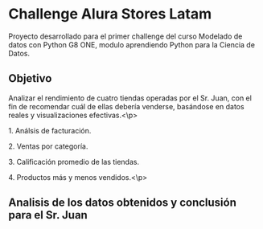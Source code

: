 <h1>Challenge Alura Stores Latam</h1>
<p>Proyecto desarrollado para el primer challenge del curso Modelado de datos con Python G8 ONE, modulo aprendiendo Python para la Ciencia de Datos.</p>
<h2>Objetivo</h2>
<p>Analizar el rendimiento de cuatro tiendas operadas por el Sr. Juan, con el fin de recomendar cuál de ellas debería venderse, basándose en datos reales y visualizaciones efectivas.<\p>
  <p>1. Análsis de facturación.</p>
  <p>2. Ventas por categoría.</p>
  <p>3. Calificación promedio de las tiendas.</p>
  <p>4. Productos más y menos vendidos.<\p>

<h2> Analisis de los datos obtenidos y conclusión para el Sr. Juan </h2>
